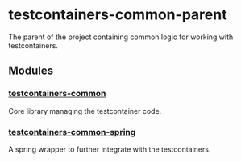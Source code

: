 # testcontainers-common-parent

The parent of the project containing common logic for working with testcontainers.

## Modules

### [testcontainers-common](./testcontainers-common/README.md)

Core library managing the testcontainer code.

### [testcontainers-common-spring](./testcontainers-common-spring/README.md)

A spring wrapper to further integrate with the testcontainers.